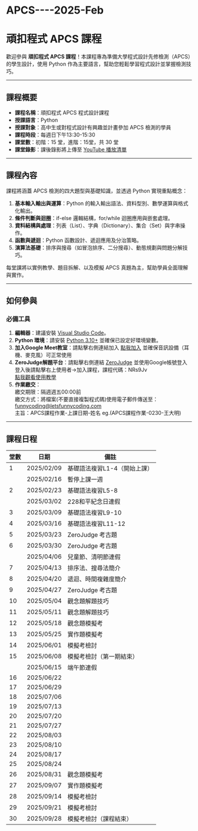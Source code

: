 # APCS----2025-Feb
# 頑扣程式 APCS 課程

歡迎參與 **頑扣程式 APCS 課程**！本課程專為準備大學程式設計先修檢測（APCS）的學生設計，使用 Python 作為主要語言，幫助您輕鬆學習程式設計並掌握檢測技巧。

---

## 課程概要

- **課程名稱**：頑扣程式 APCS 程式設計課程  
- **授課語言**：Python  
- **授課對象**：高中生或對程式設計有興趣並計畫參加 APCS 檢測的學員  
- **課程時段**：每週日下午13:30-15:30
- **課堂數**：初階：15 堂，進階：15堂，共 30 堂  
- **課堂錄影**：課後錄影將上傳至 [YouTube 播放清單](https://www.youtube.com/playlist?list=PLdvY4QzZf7AlFMZIdgtbnmDTgh2WNZVz2)  

---

## 課程內容

課程將涵蓋 APCS 檢測的四大題型與基礎知識，並透過 Python 實現重點概念：  
1. **基本輸入輸出與運算**：Python 的輸入輸出語法、資料型別、數學運算與格式化輸出。  
2. **條件判斷與迴圈**：if-else 邏輯結構，for/while 迴圈應用與嵌套處理。  
3. **資料結構與處理**：列表（List）、字典（Dictionary）、集合（Set）與字串操作。  
4. **函數與遞迴**：Python 函數設計、遞迴應用及分治策略。  
5. **演算法基礎**：排序與搜尋（如冒泡排序、二分搜尋）、動態規劃與問題分解技巧。  

每堂課將以實例教學、題目拆解、以及模擬 APCS 真題為主，幫助學員全面理解與實作。

---

## 如何參與

### 必備工具  
1. **編輯器**：建議安裝 [Visual Studio Code](https://code.visualstudio.com/)。  
2. **Python 環境**：請安裝 [Python 3.10+](https://www.python.org/downloads/) 並確保已設定好環境變數。  
3. **加入Google Meet教室**：請點擊右側連結加入 [點我加入]() 並確保音訊設備（耳機、麥克風）可正常使用
4. **ZeroJudge解題平台**：請點擊右側連結 [ZeroJudge](https://zerojudge.tw) 並使用Google帳號登入  
登入後請點擊右上使用者->加入課程，課程代碼：NRs9Jv  
[點我觀看使用教學](https://youtu.be/ID5brYr5fvQ)
5. **作業繳交**：  
繳交期限：隔週週五00:00前  
繳交方式：將檔案(不要直接複製程式碼)使用電子郵件傳送至：funnycoding@letsfunnycoding.com  
主旨：APCS課程作業-上課日期-姓名 eg.(APCS課程作業-0230-王大明)
---

## 課程日程

| 堂數 | 日期       | 備註                    |
|------|------------|-------------------------|
| 1    | 2025/02/09  | 基礎語法複習L1-4（開始上課）|
|      | 2025/02/16 | 暫停上課一週              |
| 2    | 2025/02/23 | 基礎語法複習L5-8          |
|      | 2025/03/02 | 228和平紀念日連假          |
| 3    | 2025/03/09 | 基礎語法複習L9-10         |
| 4    | 2025/03/16 | 基礎語法複習L11-12        |
| 5    | 2025/03/23 | ZeroJudge 考古題         |
| 6    | 2025/03/30 | ZeroJudge 考古題         |
|      | 2025/04/06 | 兒童節、清明節連假         |
| 7    | 2025/04/13 | 排序法、搜尋法簡介         |
| 8    | 2025/04/20 | 遞迴、時間複雜度簡介       |
| 9    | 2025/04/27 | ZeroJudge 考古題         |
| 10   | 2025/05/04 | 觀念題解題技巧            |
| 11   | 2025/05/11 | 觀念題解題技巧            |
| 12   | 2025/05/18 | 觀念題模擬考              |
| 13   | 2025/05/25 | 實作題模擬考              |
| 14   | 2025/06/01 | 模擬考檢討               |
| 15   | 2025/06/08 | 模擬考檢討（第一期結束）    |
|      | 2025/06/15 | 端午節連假                |
| 16   | 2025/06/22 |                         |
| 17   | 2025/06/29 |                         |
| 18   | 2025/07/06 |                         |
| 19   | 2025/07/13 |                         |
| 20   | 2025/07/20 |                         |
| 21   | 2025/07/27 |                         |
| 22   | 2025/08/03 |                         |
| 23   | 2025/08/10 |                         |
| 24   | 2025/08/17 |                         |
| 25   | 2025/08/24 |                         |
| 26   | 2025/08/31 | 觀念題模擬考              |
| 27   | 2025/09/07 | 實作題模擬考              |
| 28   | 2025/09/14 | 模擬考檢討               |
| 29   | 2025/09/21 | 模擬考檢討                |
| 30   | 2025/09/28 | 模擬考檢討（課程結束）      |